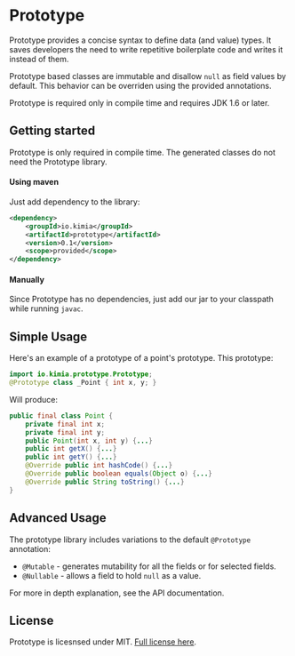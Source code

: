 Prototype
=========
Prototype provides a concise syntax to define data (and value) types. It saves developers the need to write repetitive boilerplate code and writes it instead of them.

Prototype based classes are immutable and disallow `null` as field values by default. This behavior can be overriden using the provided annotations.

Prototype is required only in compile time and requires JDK 1.6 or later.

Getting started
---------------
Prototype is only required in compile time.
The generated classes do not need the Prototype library.

#### Using maven
Just add dependency to the library:
```xml
<dependency>
    <groupId>io.kimia</groupId>
    <artifactId>prototype</artifactId>
    <version>0.1</version>
    <scope>provided</scope>
</dependency>
```

#### Manually
Since Prototype has no dependencies, just add our jar to your classpath while running `javac`.

Simple Usage
------------
Here's an example of a prototype of a point's prototype. This prototype:
```java
import io.kimia.prototype.Prototype;
@Prototype class _Point { int x, y; }
```
Will produce:
```java
public final class Point {
    private final int x;
    private final int y;
    public Point(int x, int y) {...}
    public int getX() {...}
    public int getY() {...}
    @Override public int hashCode() {...}
    @Override public boolean equals(Object o) {...}
    @Override public String toString() {...}
}
```
Advanced Usage
--------------
The prototype library includes variations to the default `@Prototype` annotation:
 - `@Mutable` - generates mutability for all the fields or for selected fields.
 - `@Nullable` - allows a field to hold `null` as a value.

For more in depth explanation, see the API documentation.

License
-------
Prototype is licesnsed under MIT. [Full license here](LICENSE.txt).
